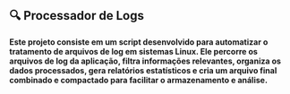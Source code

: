 ## 🔍 Processador de Logs
**Este projeto consiste em um script desenvolvido para automatizar o tratamento de arquivos de log em sistemas Linux.
Ele percorre os arquivos de log da aplicação, filtra informações relevantes, organiza os dados processados, gera relatórios estatísticos e cria um arquivo final combinado e compactado para facilitar o armazenamento e análise.**
